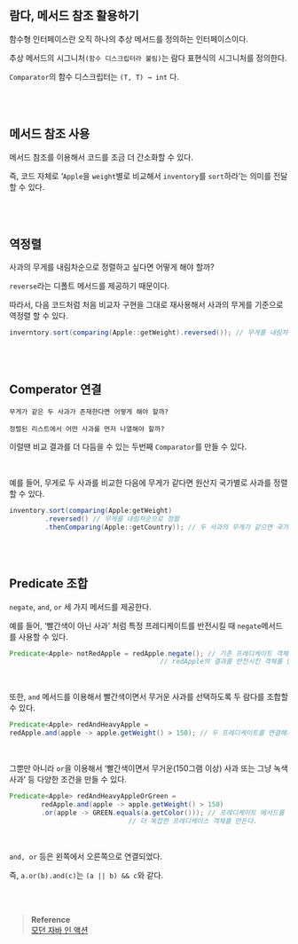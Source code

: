## 람다, 메서드 참조 활용하기

함수형 인터페이스란 오직 하나의 추상 메서드를 정의하는 인터페이스이다.

추상 메서드의 시그니처`(함수 디스크립터라 불림)`는 람다 표현식의 시그니처를 정의한다.

`Comparator`의 함수 디스크립터는 `(T, T) → int` 다.

<br/><br/>

## 메서드 참조 사용

메서드 참조를 이용해서 코드를 조금 더 간소화할 수 있다.

즉, 코드 자체로 ‘`Apple`을 `weight`별로 비교해서 `inventory`를 `sort`하라’는 의미를 전달할 수 있다.

<br/><br/>

## 역정렬

사과의 무게를 내림차순으로 정렬하고 싶다면 어떻게 해야 할까?

`reverse`라는 디폴트 메서드를 제공하기 때문이다.

따라서, 다음 코드처럼 처음 비교자 구현을 그대로 재사용해서 사과의 무게를 기준으로 역정렬 할 수 있다.

```java
inverntory.sort(comparing(Apple::getWeight).reversed()); // 무게를 내림차순으로 정렬
```

<br/><br/>

## Comperator 연결

```
무게가 같은 두 사과가 존재한다면 어떻게 해야 할까?

정렬된 리스트에서 어떤 사과를 먼저 나열해야 할까?
```

이럴땐 비교 결과를 더 다듬을 수 있는 두번째 `Comparator`를 만들 수 있다.

<br/>

예를 들어, 무게로 두 사과를 비교한 다음에 무게가 같다면 원산지 국가별로 사과를 정렬할 수 있다.

```java
inventory.sort(comparing(Apple:getWeight)
		 .reversed() // 무게를 내림차순으로 정렬
		 .thenComparing(Apple::getCountry)); // 두 사과의 무게가 같으면 국가별로 정렬
```

<br/><br/>

## Predicate 조합

`negate`, `and`, `or` 세 가지 메서드를 제공한다.

예를 들어, ‘빨간색이 아닌 사과’ 처럼 특정 프레디케이트를 반전시킬 때 `negate`메서드를 사용할 수 있다.

```java
Predicate<Apple> notRedApple = redApple.negate(); // 기존 프레디케이트 객체 
			                          // redApple의 결과를 반전시킨 객체를 만든다.
```

<br/>

또한, `and` 메서드를 이용해서 빨간색이면서 무거운 사과를 선택하도록 두 람다를 조합할 수 있다.

```java
Predicate<Apple> redAndHeavyApple = 
redApple.and(apple -> apple.getWeight() > 150); // 두 프레디케이트를 연결해서 새로운 프레디케이트 객체를 만든다.
```

<br/>

그뿐만 아니라 `or`을 이용해서 ‘빨간색이면서 무거운(150그램 이상) 사과 또는 그냥 녹색 사과’ 등 다양한 조건을 만들 수 있다.

```java
Predicate<Apple> redAndHeavyAppleOrGreen = 
		redApple.and(apple -> apple.getWeight() > 150)
		.or(apple -> GREEN.equals(a.getColor())); // 프레디케이트 메서드를 연결해서
							  // 더 복잡한 프레디케이스 객체를 만든다.
```

<br/>

`and, or` 등은 왼쪽에서 오른쪽으로 연결되었다.

즉, `a.or(b).and(c)`는 `(a || b) && c`와 같다.


<br/><br/>

>**Reference** 
> <br/> [모던 자바 인 액션](http://www.yes24.com/Product/Goods/77125987)
